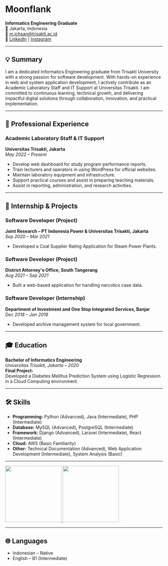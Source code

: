 # Moonflank

**Informatics Engineering Graduate**  
📍 Jakarta, Indonesia  
📧 [m.ichsan@trisakti.ac.id](mailto:m.ichsan@trisakti.ac.id)  
🔗 [LinkedIn](https://www.linkedin.com/in/ichsan210/) | [Instagram](https://www.instagram.com/mu_ic21/)

---

## 💡 Summary

I am a dedicated Informatics Engineering graduate from Trisakti University with a strong passion for software development. With hands-on experience in web and system application development, I actively contribute as an Academic Laboratory Staff and IT Support at Universitas Trisakti. I am committed to continuous learning, technical growth, and delivering impactful digital solutions through collaboration, innovation, and practical implementation.

---

## 💼 Professional Experience

### Academic Laboratory Staff & IT Support  
**Universitas Trisakti, Jakarta**  
*May 2022 – Present*
- Develop web dashboard for study program performance reports.
- Train lecturers and operators in using WordPress for official websites.
- Maintain laboratory equipment and infrastructure.
- Support practical courses and assist in preparing teaching materials.
- Assist in reporting, administration, and research activities.

---

## 🧪 Internship & Projects

### Software Developer (Project)  
**Joint Research – PT Indonesia Power & Universitas Trisakti, Jakarta**  
*Sep 2020 – Mar 2021*
- Developed a Coal Supplier Rating Application for Steam Power Plants.

### Software Developer (Project)  
**District Attorney's Office, South Tangerang**  
*Aug 2021 – Sep 2021*
- Built a web-based application for handling narcotics case data.

### Software Developer (Internship)  
**Department of Investment and One Stop Integrated Services, Banjar**  
*Dec 2018 – Jan 2019*
- Developed archive management system for local government.

---

## 🎓 Education

**Bachelor of Informatics Engineering**  
*Universitas Trisakti, Jakarta – 2020*  
**Final Project:**  
Developed a Diabetes Mellitus Prediction System using Logistic Regression in a Cloud Computing environment.

---

## 🛠️ Skills

- **Programming:** Python (Advanced), Java (Intermediate), PHP (Intermediate)  
- **Database:** MySQL (Advanced), PostgreSQL (Intermediate)  
- **Framework:** Django (Advanced), Laravel (Intermediate), React (Intermediate)  
- **Cloud:** AWS (Basic Familiarity)  
- **Other:** Technical Documentation (Advanced), Web Application Development (Intermediate), System Analysis (Basic)

---

<p align="left">
<a href="https://github.com/moonflank">
  <img height="180em" src="https://github-readme-stats-eight-theta.vercel.app/api?username=penuliscode&show_icons=true&theme=algolia&include_all_commits=true&count_private=true"/>
  <img height="180em" src="https://github-readme-stats-eight-theta.vercel.app/api/top-langs/?username=penuliscode&layout=compact&theme=algolia"/>
</a>
</p>

---

## 🌐 Languages

- Indonesian – Native  
- English – B1 (Intermediate)
